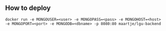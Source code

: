 ## How to deploy 
`docker run -e MONGOUSER=<user> -e MONGOPASS=<pass> -e MONGOHOST=<host> -e MONGOPORT=<port> -e MONGODB=<dbname> -p 8080:80 maartje/lgu-backend`